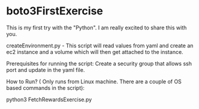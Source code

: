 # boto3FirstExercise

This is my first try with the "Python".
I am really excited to share this with you. 

createEnvironment.py - This script will read values from yaml and create an ec2 instance and a volume which will then get attached to the instance. 

Prerequisites for running the script:
Create a security group that allows ssh port and update in the yaml file.

How to Run? ( Only runs from Linux machine. There are a couple of OS based commands in the script): 

python3 FetchRewardsExercise.py

